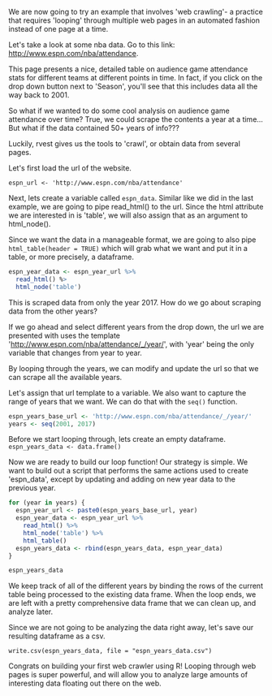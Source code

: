 We are now going to try an example that involves 'web crawling'- a practice that requires 'looping' through multiple web pages in an automated fashion instead of one page at a time. 

Let's take a look at some nba data. Go to this link:
http://www.espn.com/nba/attendance. 

This page presents a nice, detailed table on audience game attendance stats for different teams at different points in time. In fact, if you click on the drop down button next to 'Season', you'll see that this includes data all the way back to 2001.

So what if we wanted to do some cool analysis on audience game attendance over time? True, we could scrape the contents a year at a time... But what if the data contained 50+ years of info??? 

Luckily, rvest gives us the tools to 'crawl', or obtain data from several pages.

Let's first load the url of the website.

```espn_url <- 'http://www.espn.com/nba/attendance'```

Next, lets create a variable called ```espn_data```. Similar like we did in the last example, we are going to pipe read_html() to the url. Since the html attribute we are interested in is 'table', we will also assign that as an argument to html_node().

Since we want the data in a manageable format, we are going to also pipe ```html_table(header = TRUE)``` which will grab what we want and put it in a table, or more precisely, a dataframe.

```r
espn_year_data <- espn_year_url %>%
  read_html() %>
  html_node('table')
```

This is scraped data from only the year 2017. How do we go about scraping data from the other years?

If we go ahead and select different years from the drop down, the url we are presented with uses the template
'http://www.espn.com/nba/attendance/_/year/', with 'year' being the only variable that changes from year to year. 

By looping through the years, we can modify and update the url so that we can scrape all the available years.

Let's assign that url template to a variable. We also want to capture the range of years that we want. We can do that with the ```seq()``` function.
```r
espn_years_base_url <- 'http://www.espn.com/nba/attendance/_/year/'
years <- seq(2001, 2017)
```
Before we start looping through, lets create an empty dataframe. 
```espn_years_data <- data.frame()```

Now we are ready to build our loop function!
Our strategy is simple. We want to build out a script that performs the same actions used to  create 'espn_data', except by updating and adding on new year data to the previous year. 

```r
for (year in years) {
  espn_year_url <- paste0(espn_years_base_url, year)
  espn_year_data <- espn_year_url %>%
    read_html() %>%
    html_node('table') %>%
    html_table()
  espn_years_data <- rbind(espn_years_data, espn_year_data)
}

espn_years_data
```

We keep track of all of the different years by binding the rows of the current table being processed to the existing data frame. When the loop ends, we are left with a pretty comprehensive data frame that we can clean up, and analyze later. 

Since we are not going to be analyzing the data right away, let's save our resulting dataframe as a csv.

```write.csv(espn_years_data, file = "espn_years_data.csv")```

Congrats on building your first web crawler using R! Looping through web pages is super powerful, and will allow you to analyze large amounts of interesting data floating out there on the web. 




